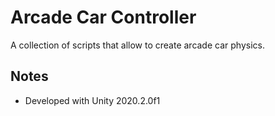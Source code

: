 # Arcade Car Controller
A collection of scripts that allow to create arcade car physics.

## Notes
- Developed with Unity 2020.2.0f1
